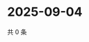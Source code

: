 # 2025-09-04

共 0 条

<!-- BEGIN ZHIHUVIDEO -->
<!-- 最后更新时间 Thu Sep 04 2025 10:14:55 GMT+0800 (China Standard Time) -->

<!-- END ZHIHUVIDEO -->
